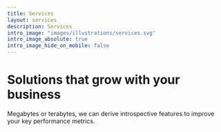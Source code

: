 ```yaml
---
title: Services
layout: services
description: Services
intro_image: "images/illustrations/services.svg"
intro_image_absolute: true
intro_image_hide_on_mobile: false
---
```


# Solutions that grow with your business

Megabytes or terabytes, we can derive introspective features to improve your key performance metrics.

